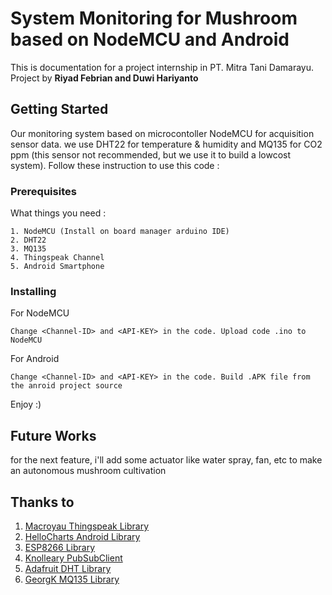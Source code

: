 # System Monitoring for Mushroom based on NodeMCU and Android

This is documentation for a project internship in PT. Mitra Tani Damarayu. 
Project by <b>Riyad Febrian and Duwi Hariyanto</b>

## Getting Started

Our monitoring system based on microcontoller NodeMCU for acquisition sensor data. we use DHT22 for temperature & humidity and MQ135 for CO2 ppm (this sensor not recommended, but we use it to build a lowcost system). Follow these instruction to use this code :

### Prerequisites

What things you need :

```
1. NodeMCU (Install on board manager arduino IDE)
2. DHT22 
3. MQ135 
4. Thingspeak Channel
5. Android Smartphone
```

### Installing

For NodeMCU

```
Change <Channel-ID> and <API-KEY> in the code. Upload code .ino to NodeMCU
```

For Android

```
Change <Channel-ID> and <API-KEY> in the code. Build .APK file from the anroid project source
```

Enjoy :)

## Future Works

for the next feature, i'll add some actuator like water spray, fan, etc to make an autonomous mushroom cultivation 

## Thanks to
1. [Macroyau Thingspeak Library](https://github.com/MacroYau/ThingSpeakAndroid)
2. [HelloCharts Android Library](https://github.com/lecho/hellocharts-android)
3. [ESP8266 Library](https://github.com/esp8266/Arduino/tree/master/libraries/ESP8266WiFi)
4. [Knolleary PubSubClient](https://github.com/knolleary/pubsubclient)
5. [Adafruit DHT Library](https://github.com/adafruit/DHT-sensor-library)
6. [GeorgK MQ135 Library](https://github.com/GeorgK/MQ135)
